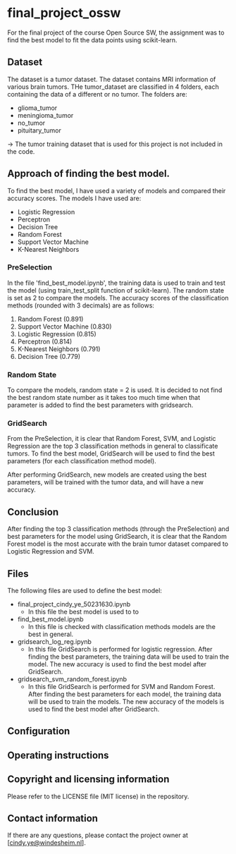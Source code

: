 # final_project_ossw
For the final project of the course Open Source SW, the assignment was to find the best model to fit the data points using scikit-learn.

## Dataset
The dataset is a tumor dataset. The dataset contains MRI information of various brain tumors. THe tumor_dataset are classified in 4 folders, each containing the data of a different or no tumor. The folders are:
- glioma_tumor
- meningioma_tumor
- no_tumor
- pituitary_tumor

-> The tumor training dataset that is used for this project is not included in the code.

## Approach of finding the best model.
To find the best model, I have used a variety of models and compared their accuracy scores. The models I have used are:
* Logistic Regression
* Perceptron
* Decision Tree
* Random Forest
* Support Vector Machine
* K-Nearest Neighbors

### PreSelection
In the file 'find_best_model.ipynb', the training data is used to train and test the model (using train_test_split function of scikit-learn). The random state is set as 2 to compare the models. The accuracy scores of the classification methods (rounded with 3 decimals) are as follows:
1. Random Forest (0.891)
2. Support Vector Machine (0.830)
3. Logistic Regression (0.815)
4. Perceptron (0.814)
5. K-Nearest Neighbors (0.791)
6. Decision Tree (0.779)

### Random State
To compare the models, random state = 2 is used. It is decided to not find the best random state number as it takes too much time when that parameter is added to find the best parameters with gridsearch.

### GridSearch
From the PreSelection, it is clear that Random Forest, SVM, and Logistic Regression are the top 3 classification methods in general to classificate tumors. To find the best model, GridSearch will be used to find the best parameters (for each classification method model).

After performing GridSearch, new models are created using the best parameters, will be trained with the tumor data, and will have a new accuracy.

## Conclusion
After finding the top 3 classification methods (through the PreSelection) and best parameters for the model using GridSearch, it is clear that the Random Forest model is the most accurate with the brain tumor dataset compared to Logistic Regression and SVM.
 
## Files
The following files are used to define the best model:
* final_project_cindy_ye_50231630.ipynb
   * In this file the best model is used to to
* find_best_model.ipynb
   * In this file is checked with classification methods models are the best in general.
* gridsearch_log_reg.ipynb
   * In this file GridSearch is performed for logistic regression. After finding the best parameters, the training data will be used to train the model. The new accuracy is used to find the best model after GridSearch.   
* gridsearch_svm_random_forest.ipynb
   * In this file GridSearch is performed for SVM and Random Forest. After finding the best parameters for each model, the training data will be used to train the models. The new accuracy of the models is used to find the best model after GridSearch.   

## Configuration

## Operating instructions

## Copyright and licensing information
Please refer to the LICENSE file (MIT license) in the repository.

## Contact information
If there are any questions, please contact the project owner at [cindy.ye@windesheim.nl].
